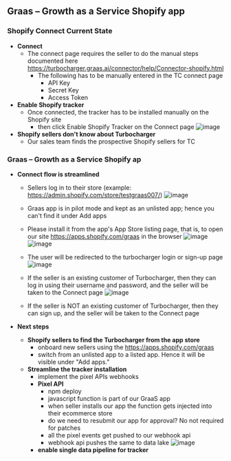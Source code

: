 Graas – Growth as a Service Shopify app
---

### Shopify Connect Current State
- **Connect**
	+ The connect page requires the seller to do the manual steps documented here https://turbocharger.graas.ai/connector/help/Connector-shopify.html
		* The following has to be manually entered in the TC connect page
			- API Key
			- Secret Key
			- Access Token
- **Enable Shopify tracker**
    + Once connected, the tracker has to be installed manually on the Shopify site
		* then click Enable Shopify Tracker on the Connect page
          ![image](https://github.com/venkat-sia/techdocuments/assets/79962203/71046b9f-4837-4785-ab94-241c8a12b9e1)
- **Shopify sellers don't know about Turbocharger**
   + Our sales team finds the prospective Shopify sellers for TC 
		

### Graas – Growth as a Service Shopify ap
- **Connect flow is streamlined**
	+ Sellers log in to their store (example: https://admin.shopify.com/store/testgraas007/)
		![image](https://github.com/venkat-sia/techdocuments/assets/79962203/98635130-3633-4a9a-8c11-95aabd90fd07) 
 	+ Graas app is in pilot mode and kept as an unlisted app; hence you can't find it under Add apps
	+ Please install it from  the app's App Store listing page, that is, to open our site  https://apps.shopify.com/graas in the browser
        ![image](https://github.com/venkat-sia/techdocuments/assets/79962203/c1379563-6480-460a-949a-a67928b8a053)
		![image](https://github.com/venkat-sia/techdocuments/assets/79962203/28425e2f-de2c-4b97-978b-0835427c190e)
  	+ The user will be redirected to the turbocharger login or sign-up page
        ![image](https://github.com/venkat-sia/techdocuments/assets/79962203/4b50a03e-13a0-4013-a09a-1e01e3c24fa4)
    + If the seller is an existing customer of Turbocharger, then they can log in using their username and password, and the seller will be taken to the Connect page
        ![image](https://github.com/venkat-sia/techdocuments/assets/79962203/5ce7e70f-fb14-46cd-a210-4dfaa1cfec67)
	
    + If the seller is NOT an existing customer of Turbocharger, then they can sign up, and the seller will be taken to the Connect page

 - **Next steps**
     + **Shopify sellers to find the Turbocharger from the app store**
	     - onboard new sellers using the https://apps.shopify.com/graas
	     - switch from an unlisted app to a listed app. Hence it will be visible under "Add apps."
     + **Streamline the tracker installation**
	     - implement the pixel APIs webhooks
       - **Pixel API**
          - npm deploy <app name>
          - javascript function is part of our GraaS app
          - when seller installs our app the function gets injected into their ecommerce store 
          - do we need to resubmit our app for approval? No not required for patches
          - all the pixel events get pushed to our webhook api
          - webhook api pushes the same to data lake
            ![image](https://github.com/venkat-sia/techdocuments/assets/79962203/7e61f3d6-e9de-4032-b971-b3fa53b626fc)
       - **enable single data pipeline for tracker**
     <br/>
     
